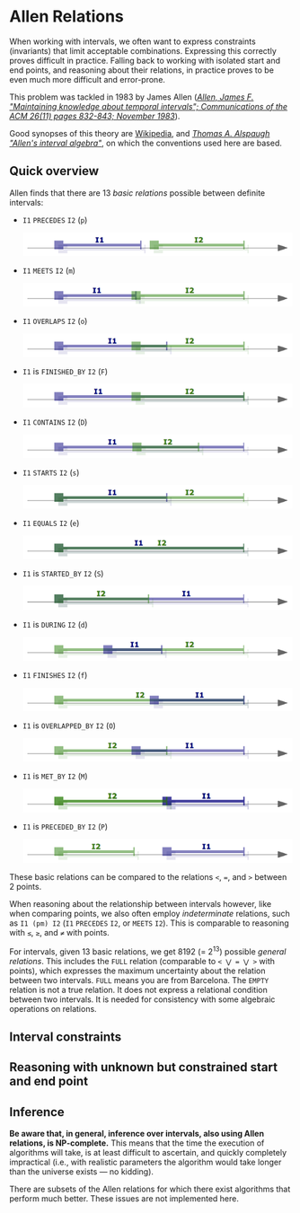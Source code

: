 <!---
Copyright © 2022 by Jan Dockx

Licensed under the Apache License, Version 2.0 (the “License”);
you may not use this file except in compliance with the License.
You may obtain a copy of the License at

http://www.apache.org/licenses/LICENSE-2.0

Unless required by applicable law or agreed to in writing, software
distributed under the License is distributed on an “AS IS” BASIS,
WITHOUT WARRANTIES OR CONDITIONS OF ANY KIND, either express or implied.
See the License for the specific language governing permissions and
limitations under the License.
-->

# Allen Relations

When working with intervals, we often want to express constraints (invariants) that limit acceptable combinations.
Expressing this correctly proves difficult in practice. Falling back to working with isolated start and end points, and
reasoning about their relations, in practice proves to be even much more difficult and error-prone.

This problem was tackled in 1983 by James Allen (<a href="https://dl.acm.org/doi/pdf/10.1145/182.358434"><cite>Allen,
James F. &quot;Maintaining knowledge about temporal intervals&quot;; Communications of the ACM 26(11) pages 832-843;
November 1983</cite></a>).

Good synopses of this theory are [Wikipedia](https://en.wikipedia.org/wiki/Allen%27s_interval_algebra), and
<a href="https://www.ics.uci.edu/~alspaugh/cls/shr/allen.html"><cite>Thomas A. Alspaugh &quot;Allen's interval
algebra&quot;</cite></a>, on which the conventions used here are based.

## Quick overview

Allen finds that there are 13 _basic relations_ possible between definite intervals:

- `I1` `PRECEDES` `I2` (`p`)

  ![precedes](AllenRelation-precedes.png)

- `I1` `MEETS` `I2` (`m`)

  ![meets](AllenRelation-meets.png)

- `I1` `OVERLAPS` `I2` (`o`)

  ![in](AllenRelation-overlaps.png)

- `I1` is `FINISHED_BY` `I2` (`F`)

  ![is finished by](AllenRelation-finishedBy.png)

- `I1` `CONTAINS` `I2` (`D`)

  ![contains](AllenRelation-contains.png)

- `I1` `STARTS` `I2` (`s`)

  ![starts](AllenRelation-starts.png)

- `I1` `EQUALS` `I2` (`e`)

  ![equals](AllenRelation-equals.png)

- `I1` is `STARTED_BY` `I2` (`S`)

  ![is started by](AllenRelation-startedBy.png)

- `I1` is `DURING` `I2` (`d`)

  ![is during](AllenRelation-during.png)

- `I1` `FINISHES` `I2` (`f`)

  ![finishes](AllenRelation-finishes.png)

- `I1` is `OVERLAPPED_BY` `I2` (`O`)

  ![is overlapped by](AllenRelation-overlappedBy.png)

- `I1` is `MET_BY` `I2` (`M`)

  ![is met by](AllenRelation-metBy.png)

- `I1` is `PRECEDED_BY` `I2` (`P`)

  ![is preceded by](AllenRelation-precededBy.png)

These basic relations can be compared to the relations `<`, `=`, and `>` between 2 points.

When reasoning about the relationship between intervals however, like when comparing points, we also often employ
_indeterminate_ relations, such as `I1 (pm) I2` (`I1` `PRECEDES` `I2`, or `MEETS` `I2`). This is comparable to reasoning
with `≤`, `≥`, and `≠` with points.

For intervals, given 13 basic relations, we get 8192 (= 2<sup>13</sup>) possible _general relations_. This includes the
`FULL` relation (comparable to `< ⋁ = ⋁ >` with points), which expresses the maximum uncertainty about the relation
between two intervals. `FULL` means you are from Barcelona. The `EMPTY` relation is not a true relation. It does not
express a relational condition between two intervals. It is needed for consistency with some algebraic operations on
relations.

## Interval constraints

## Reasoning with unknown but constrained start and end point

## Inference

**Be aware that, in general, inference over intervals, also using Allen relations, is NP-complete.** This means that the
time the execution of algorithms will take, is at least difficult to ascertain, and quickly completely impractical
(i.e., with realistic parameters the algorithm would take longer than the universe exists — no kidding).

There are subsets of the Allen relations for which there exist algorithms that perform much better. These issues are not
implemented here.
